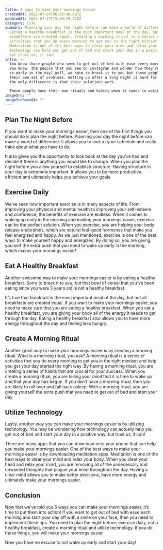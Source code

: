 ```yaml
---
title: 5 ways to make your mornings easier
createdAt: 2022-07-07T06:05:40.507Z
updatedAt: 2022-07-17T15:00:29.770Z
category: life
summary: Planning your day the night before can make a world of difference.
  Eating a healthy breakfast is the most important meal of the day, but not all
  breakfasts are created equal. Creating a morning ritual is a series of
  activities that you do every morning to get you in the right mindset.
  Meditation is one of the best ways to clear your mind and relax your body.
  Technology can help you get out of bed and start your day in a positive way,
  but trust us, it can!
intro: >-
  You know those people who seem to get out of bed with ease every morning?
  You know, the people that you see on Instagram and wonder how they’re so happy
  so early in the day? Well, we hate to break it to you but those people have
  their own set of problems. Getting up after a long night is hard for them too;
  the only difference is that their solutions work. 

  These people have their own rituals and habits when it comes to waking up in the morning. If these folks can do it then why can’t we? It’s because some of us are too comfortable, which means we need to shake things up! Do you want to be one of those people who gets out of bed with ease and has a productive day ahead of them? In this blog post, we’ll tell you 5 ways you can make your mornings easier.
imageSrc: ""
imageSrcBase64: ""
---
```


## Plan The Night Before

If you want to make your mornings easier, then one of the first things you should do is plan the night before. Planning your day the night before can make a world of difference. It allows you to look at your schedule and really think about what you have to do.

It also gives you the opportunity to look back at the day you’ve had and decide if there is anything you would like to change.
When you plan the night before you allow yourself to establish structure. Having structure in your day is extremely important. It allows you to be more productive, efficient and ultimately helps you achieve your goals.

## Exercise Daily

We’ve seen how important exercise is in many aspects of life. From improving your physical and mental health to improving your self-esteem and confidence, the benefits of exercise are endless.
When it comes to waking up early in the morning and making your mornings easier, exercise can be the perfect solution. When you exercise, you are helping your body release endorphins, which are natural feel-good hormones that make you feel energized and happy.
As we just mentioned, exercise is one of the best ways to make yourself happy and energized. By doing so, you are giving yourself the extra push that you need to wake up early in the morning, which makes your mornings easier!

## Eat A Healthy Breakfast

Another awesome way to make your mornings easier is by eating a healthy breakfast. Sorry to break it to you, but that bowl of cereal that you’ve been eating since you were 3 years old is not a healthy breakfast.

It’s true that breakfast is the most important meal of the day, but not all breakfasts are created equal. If you want to make your mornings easier, you need to make sure that you are eating a healthy breakfast.
When you eat a healthy breakfast, you are giving your body all of the energy it needs to get through the day. Eating a healthy breakfast also allows you to have more energy throughout the day and feeling less hungry.

## Create A Morning Ritual

Another great way to make your mornings easier is by creating a morning ritual. What is a morning ritual, you ask? A morning ritual is a series of activities that you do every morning to get you in the right mindset and help you get your day started the right way.
By having a morning ritual, you are creating a series of habits that are crucial for your success. When you create a morning ritual, you are telling your mind that it is time to wake up and that your day has begun.
If you don’t have a morning ritual, then you are likely to roll over and fall back asleep. With a morning ritual, you are giving yourself the extra push that you need to get out of bed and start your day.

## Utilize Technology

Lastly, another way you can make your mornings easier is by utilizing technology. You may be wondering how technology can actually help you get out of bed and start your day in a positive way, but trust us, it can!

There are many apps that you can download onto your phone that can help you make your mornings easier. One of the best ways to make your mornings easier is by downloading meditation apps. Meditation is one of the best ways to clear your mind and relax your body.
When you clear your head and relax your mind, you are removing all of the unnecessary and unwanted thoughts that plague your mind throughout the day.
Having a clear mind allows you to make better decisions, have more energy and ultimately make your mornings easier.

## Conclusion

Now that we’ve told you 5 ways you can make your mornings easier, it’s time to put them into action! If you want to get out of bed with ease each morning and start your day off with a smile on your face, then you need to implement these tips.
You need to plan the night before, exercise daily, eat a healthy breakfast, create a morning ritual and utilize technology. If you do these things, you will make your mornings easier.

Now you have no excuse to not wake up early and start your day!
